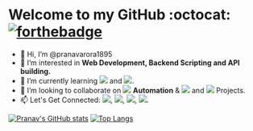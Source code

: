 # Welcome to my GitHub :octocat:  [![forthebadge](https://forthebadge.com/images/badges/built-with-love.svg)](https://forthebadge.com)

- 👋 Hi, I’m @pranavarora1895
- 👀 I’m interested in **Web Development, Backend Scripting and API building.**
- 🌱 I’m currently learning <img src="https://img.shields.io/badge/Vue.js-35495E?style=for-the-badge&logo=vuedotjs&logoColor=4FC08D"/> and <img src="https://img.shields.io/badge/JavaScript-F7DF1E?style=for-the-badge&logo=javascript&logoColor=black"/>.
- 💞️ I’m looking to collaborate on <img src="https://img.shields.io/badge/Python-FFD43B?style=for-the-badge&logo=python&logoColor=darkgreen"/> **Automation** & <img src="https://img.shields.io/badge/Django-092E20?style=for-the-badge&logo=django&logoColor=green"/> and <img src="https://img.shields.io/badge/Flask-000000?style=for-the-badge&logo=flask&logoColor=white"/> Projects.
- 📫 Let's Get Connected: [<img src="https://img.shields.io/badge/Gmail-D14836?style=for-the-badge&logo=gmail&logoColor=white"/>](mailto:aurorapranav187@gmail.com), [<img src="https://img.shields.io/badge/LinkedIn-0077B5?style=for-the-badge&logo=linkedin&logoColor=white"/>](https://www.linkedin.com/in/pranav-arora-354b71bb), [<img src="https://img.shields.io/badge/Instagram-E4405F?style=for-the-badge&logo=instagram&logoColor=white"/>](https://www.instagram.com/arorapranav187/), [<img src = "https://img.shields.io/badge/Facebook-1877F2?style=for-the-badge&logo=facebook&logoColor=white"/>](https://www.facebook.com/cosmicpranav007/).

 [![Pranav's GitHub stats](https://github-readme-stats.vercel.app/api?username=pranavarora1895&theme=nightowl&show_icons=true&line_height=20&count_private=true)](https://github.com/pranavarora1895?tab=repositories)  [![Top Langs](https://github-readme-stats.vercel.app/api/top-langs/?username=pranavarora1895&layout=compact&theme=nightowl)](https://github.com/pranavarora1895?tab=repositories)



<!---
pranavarora1895/pranavarora1895 is a ✨ special ✨ repository because its `README.md` (this file) appears on your GitHub profile.
You can click the Preview link to take a look at your changes.
--->
